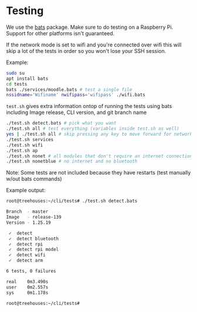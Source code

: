 # Testing

We use the [bats](https://github.com/sstephenson/bats) package.
Make sure to do testing on a Raspberry Pi. Support for other platforms
isn't guaranteed.

If the network mode is set to wifi and you're connected over wifi
this will skip a lot of the tests in order so you won't lose your 
SSH session.

Example:

```bash
sudo su
apt install bats
cd tests
bats ./services/moodle.bats # test a single file
nssidname='Wifiname' nwifipass='wifipass' ./wifi.bats
```

`test.sh` gives extra information ontop of running the tests using bats including
Image release, CLI version, and git branch name
```bash
./test.sh detect.bats # pick what you want
./test.sh all # test everything (variables inside test.sh as well)
yes | ./test.sh all # skip pressing any key to move forward for network tests
./test.sh services
./test.sh wifi
./test.sh ap
./test.sh nonet # all modules that don't require an internet connection
./test.sh nonetblue # no internet and no bluetooth
```

Note: Some tests are not included because they have restarts
(test manually w/out bats commands)

Example output:
```bash
root@treehouses:~/cli/tests# ./test.sh detect.bats

Branch  - master
Image   - release-139
Version - 1.25.19

 ✓  detect
 ✓  detect bluetooth
 ✓  detect rpi
 ✓  detect rpi model
 ✓  detect wifi
 ✓  detect arm

6 tests, 0 failures

real    0m3.490s
user    0m2.557s
sys     0m1.178s

root@treehouses:~/cli/tests#
```
